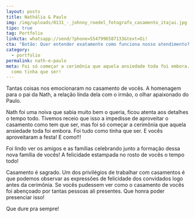 ```yaml
---
layout: posts
title: Nathália & Paulo
img: /img/uploads/0131_-_johnny_roedel_fotografo_casamento_itajai.jpg
tipo: true
tag: Portfolio
linkcta: whatsapp://send/?phone=5547996587133&text=Oi!
cta: "Botão: Quer entender exatamente como funciona nosso atendimento? Clica aqui!"
category:
  - portfolio
permalink: nath-e-paulo
meta: Foi só começar a cerimônia que aquela ansiedade toda foi embora. Foi tudo
  como tinha que ser!
---
```

Tantas coisas nos emocionaram no casamento de vocês. A homenagem para o pai da Nath, a relação linda dela com o irmão, o olhar apaixonado do Paulo.



Nath foi uma noiva que sabia muito bem o queria, ficou atenta aos detalhes o tempo todo. Tivemos receio que isso a impedisse de aproveitar o casamento como tem que ser, mas foi só começar a cerimônia que aquela ansiedade toda foi embora. Foi tudo como tinha que ser. E vocês aproveitaram a festa! E como!!!



Foi lindo ver os amigos e as famílias celebrando junto a formação dessa nova família de vocês! A felicidade estampada no rosto de vocês o tempo todo!



Casamento é sagrado. Um dos privilégios de trabalhar com casamentos é que podemos observar as expressões de felicidade dos convidados logo antes da cerimônia. Se vocês pudessem ver como o casamento de vocês foi abençoado por tantas pessoas ali presentes. Que honra poder presenciar isso!



Que dure pra sempre!